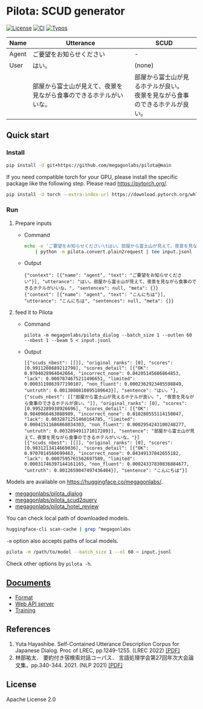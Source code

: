 
# Pilota: SCUD generator

[![License](https://img.shields.io/badge/License-Apache%202.0-blue.svg)](https://opensource.org/licenses/Apache-2.0)
[![CI](https://github.com/megagonlabs/pilota/actions/workflows/ci.yml/badge.svg)](https://github.com/megagonlabs/pilota/actions/workflows/ci.yml)
[![Typos](https://github.com/megagonlabs/pilota/actions/workflows/typos.yml/badge.svg)](https://github.com/megagonlabs/pilota/actions/workflows/typos.yml)

| Name | Utterance | SCUD |
| --- | --- | --- |
| Agent | ご要望をお知らせください | - |
| User | はい。 | (none) |
| | 部屋から富士山が見えて、夜景を見ながら食事のできるホテルがいいな。 | 部屋から富士山が見るホテルが良い。<br>夜景を見ながら食事のできるホテルが良い。|

## Quick start

### Install

```bash
pip install -U git+https://github.com/megagonlabs/pilota@main
```

If you need compatible torch for your GPU, please install the specific package like the following step.
Please read <https://pytorch.org/>.

```bash
pip install -U torch --extra-index-url https://download.pytorch.org/whl/cu118
```

### Run

1. Prepare inputs
    - Command

        ```bash
        echo -e 'ご要望をお知らせください\tはい。部屋から富士山が見えて、夜景を見ながら食事のできるホテルがいいな。\nこんにちは\tはい、こんにちは' \
            | python -m pilota.convert.plain2request | tee input.jsonl
        ```

    - Output

        ```jsonl
        {"context": [{"name": "agent", "text": "ご要望をお知らせください"}], "utterance": "はい。部屋から富士山が見えて、夜景を見ながら食事のできるホテルがいいな。", "sentences": null, "meta": {}}
        {"context": [{"name": "agent", "text": "こんにちは"}], "utterance": "こんにちは", "sentences": null, "meta": {}}
        ```

2. feed it to Pilota
    - Command

        ```console
        pilota -m megagonlabs/pilota_dialog --batch_size 1 --outlen 60 --nbest 1 --beam 5 < input.jsonl
        ```

    - Output

        ```jsonl
        [{"scuds_nbest": [[]], "original_ranks": [0], "scores": [0.9911208689212798], "scores_detail": [{"OK": 0.9704028964042664, "incorrect_none": 0.04205145686864853, "lack": 0.0007874675211496651, "limited": 0.0003119863977190107, "non_fluent": 0.0002362923405598849, "untruth": 0.0013080810895189643}], "sentence": "はい。"}, {"scuds_nbest": [["部屋から富士山が見えるホテルが良い。", "夜景を見ながら食事のできるホテルが良い。"]], "original_ranks": [0], "scores": [0.9952289938926696], "scores_detail": [{"OK": 0.9840966463088989, "incorrect_none": 0.010280555114150047, "lack": 0.0032871251460164785, "limited": 0.00041511686868034303, "non_fluent": 0.0002954243100248277, "untruth": 0.003289491171017289}], "sentence": "部屋から富士山が見えて、夜景を見ながら食事のできるホテルがいいな。"}]
        [{"scuds_nbest": [[]], "original_ranks": [0], "scores": [0.9831213414669036], "scores_detail": [{"OK": 0.9707014560699463, "incorrect_none": 0.04349137842655182, "lack": 0.0007595761562697589, "limited": 0.00031746397144161165, "non_fluent": 0.00024337830836884677, "untruth": 0.0012659047497436404}], "sentence": "こんにちは"}]
        ```

Models are available on <https://huggingface.co/megagonlabs/>.

- [megagonlabs/pilota_dialog](https://huggingface.co/megagonlabs/pilota_dialog)
- [megagonlabs/pilota_scud2query](https://huggingface.co/megagonlabs/pilota_scud2query)
- [megagonlabs/pilota_hotel_review](https://huggingface.co/megagonlabs/pilota_hotel_review)

You can check local path of downloaded models.

```bash
huggingface-cli scan-cache | grep ^megagonlabs
```

`-m` option also accepts paths of local models.

```bash
pilota -m /path/to/model --batch_size 1 --ol 60 < input.jsonl
```

Check other options by ``pilota -h``.

## [Documents](docs)

- [Format](docs/format.md)
- [Web API server](docs/web_api.md)
- [Training](docs/training.md)

## References

1. Yuta Hayashibe.
    Self-Contained Utterance Description Corpus for Japanese Dialog.
    Proc of LREC, pp.1249-1255. (LREC 2022)
    [[PDF]](http://www.lrec-conf.org/proceedings/lrec2022/pdf/2022.lrec-1.133.pdf)
2. 林部祐太．
    要約付き宿検索対話コーパス．
    言語処理学会第27回年次大会論文集，pp.340-344. 2021. (NLP 2021)
    [[PDF]](https://www.anlp.jp/proceedings/annual_meeting/2021/pdf_dir/P2-5.pdf)

## License

Apache License 2.0
